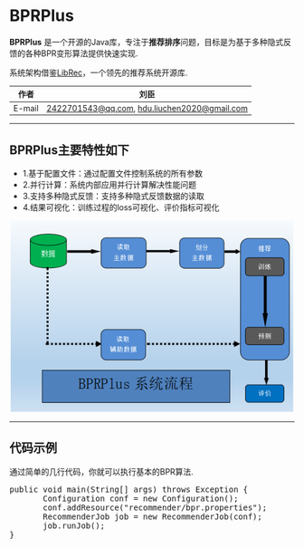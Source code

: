 BPRPlus
==========

**BPRPlus**  是一个开源的Java库，专注于**推荐排序**问题，目标是为基于多种隐式反馈的各种BPR变形算法提供快速实现.

系统架构借鉴[LibRec](https://github.com/guoguibing/librec)，一个领先的推荐系统开源库.

|作者|刘臣|
|---|---
|E-mail|2422701543@qq.com, hdu.liuchen2020@gmail.com

*****
## BPRPlus主要特性如下

* 1.基于配置文件：通过配置文件控制系统的所有参数
* 2.并行计算：系统内部应用并行计算解决性能问题
* 3.支持多种隐式反馈：支持多种隐式反馈数据的读取
* 4.结果可视化：训练过程的loss可视化、评价指标可视化

<div style="text-align:center;"><img src="https://github.com/liuchenailq/lcrs/blob/master/resource/BPRPlus%E7%B3%BB%E7%BB%9F%E6%B5%81%E7%A8%8B.png" width="500" /> </div>

*****
## 代码示例

通过简单的几行代码，你就可以执行基本的BPR算法.
<pre>
public void main(String[] args) throws Exception {
       Configuration conf = new Configuration();
       conf.addResource("recommender/bpr.properties");
       RecommenderJob job = new RecommenderJob(conf);
       job.runJob();
}
</pre>



